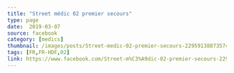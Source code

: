 ```yaml
---
title: "Street médic 02 premier secours"
type: page
date:  2019-03-07
source: facebook
category: [medics]
thumbnail: /images/posts/Street-medic-02-premier-secours-2295913887357452.jpg
tags: [FR,FR-HDF,02]
link: https://www.facebook.com/Street-m%C3%A9dic-02-premier-secours-2295913887357452/
---
```

